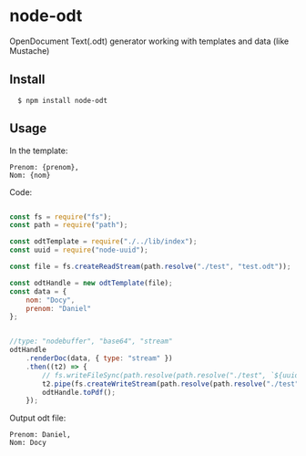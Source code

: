 
# node-odt

OpenDocument Text(.odt) generator working with templates and data (like Mustache)

## Install

```
  $ npm install node-odt
```

## Usage

In the template:
```odt
Prenom: {prenom},
Nom: {nom}
```

Code:
```js

const fs = require("fs");
const path = require("path");

const odtTemplate = require("./../lib/index");
const uuid = require("node-uuid");

const file = fs.createReadStream(path.resolve("./test", "test.odt"));

const odtHandle = new odtTemplate(file);
const data = {
    nom: "Docy",
    prenom: "Daniel"
};


//type: "nodebuffer", "base64", "stream"
odtHandle
    .renderDoc(data, { type: "stream" })
    .then((t2) => {
        // fs.writeFileSync(path.resolve(path.resolve("./test", `${uuid.v4()}.odt`)), t2);
        t2.pipe(fs.createWriteStream(path.resolve(path.resolve("./test", `${uuid.v4()}.odt`))));
        odtHandle.toPdf();
    });


```
Output odt file:
```odt
Prenom: Daniel,
Nom: Docy
```

